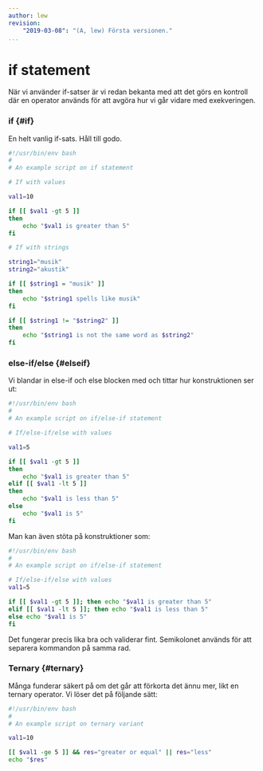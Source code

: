```yaml
---
author: lew
revision:
    "2019-03-08": "(A, lew) Första versionen."
...
```

if statement
=======================

När vi använder if-satser är vi redan bekanta med att det görs en kontroll där en operator används för att avgöra hur vi går vidare med exekveringen.



### if {#if}

En helt vanlig if-sats. Håll till godo.

```bash
#!/usr/bin/env bash
#
# An example script on if statement

# If with values

val1=10

if [[ $val1 -gt 5 ]]
then
    echo "$val1 is greater than 5"
fi

# If with strings

string1="musik"
string2="akustik"

if [[ $string1 = "musik" ]]
then
    echo "$string1 spells like musik"
fi

if [[ $string1 != "$string2" ]]
then
    echo "$string1 is not the same word as $string2"
fi
```

### else-if/else {#elseif}

Vi blandar in else-if och else blocken med och tittar hur konstruktionen ser ut:

```bash
#!/usr/bin/env bash
#
# An example script on if/else-if statement

# If/else-if/else with values

val1=5

if [[ $val1 -gt 5 ]]
then
    echo "$val1 is greater than 5"
elif [[ $val1 -lt 5 ]]
then
    echo "$val1 is less than 5"
else
    echo "$val1 is 5"
fi
```

Man kan även stöta på konstruktioner som:

```bash
#!/usr/bin/env bash
#
# An example script on if/else-if statement

# If/else-if/else with values
val1=5

if [[ $val1 -gt 5 ]]; then echo "$val1 is greater than 5"
elif [[ $val1 -lt 5 ]]; then echo "$val1 is less than 5"
else echo "$val1 is 5"
fi
```

Det fungerar precis lika bra och validerar fint. Semikolonet används för att separera kommandon på samma rad.



### Ternary {#ternary}

Många funderar säkert på om det går att förkorta det ännu mer, likt en ternary operator. Vi löser det på följande sätt:

```bash
#!/usr/bin/env bash
#
# An example script on ternary variant

val1=10

[[ $val1 -ge 5 ]] && res="greater or equal" || res="less"
echo "$res"
```
